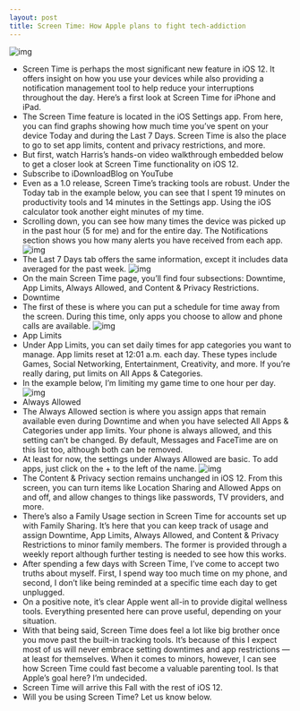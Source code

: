 ```yaml
---
layout: post
title: Screen Time: How Apple plans to fight tech-addiction
---
```

![img](http://media.idownloadblog.com/wp-content/uploads/2018/06/ios-12-screen-time.jpg)
* Screen Time is perhaps the most significant new feature in iOS 12. It offers insight on how you use your devices while also providing a notification management tool to help reduce your interruptions throughout the day. Here’s a first look at Screen Time for iPhone and iPad.
* The Screen Time feature is located in the iOS Settings app. From here, you can find graphs showing how much time you’ve spent on your device Today and during the Last 7 Days. Screen Time is also the place to go to set app limits, content and privacy restrictions, and more.
* But first, watch Harris’s hands-on video walkthrough embedded below to get a closer look at Screen Time functionality on iOS 12.
* Subscribe to iDownloadBlog on YouTube
* Even as a 1.0 release, Screen Time’s tracking tools are robust. Under the Today tab in the example below, you can see that I spent 19 minutes on productivity tools and 14 minutes in the Settings app. Using the iOS calculator took another eight minutes of my time.
* Scrolling down, you can see how many times the device was picked up in the past hour (5 for me) and for the entire day. The Notifications section shows you how many alerts you have received from each app.
![img](http://media.idownloadblog.com/wp-content/uploads/2018/06/screen-time-summary.jpg)
* The Last 7 Days tab offers the same information, except it includes data averaged for the past week.
![img](http://media.idownloadblog.com/wp-content/uploads/2018/06/screen-time-7-day.jpg)
* On the main Screen Time page, you’ll find four subsections: Downtime, App Limits, Always Allowed, and Content & Privacy Restrictions.
* Downtime
* The first of these is where you can put a schedule for time away from the screen. During this time, only apps you choose to allow and phone calls are available.
![img](http://media.idownloadblog.com/wp-content/uploads/2018/06/downtime.jpg)
* App Limits
* Under App Limits, you can set daily times for app categories you want to manage. App limits reset at 12:01 a.m. each day. These types include Games, Social Networking, Entertainment, Creativity, and more. If you’re really daring, put limits on All Apps & Categories.
* In the example below, I’m limiting my game time to one hour per day.
![img](http://media.idownloadblog.com/wp-content/uploads/2018/06/game-limits.jpg)
* Always Allowed
* The Always Allowed section is where you assign apps that remain available even during Downtime and when you have selected All Apps & Categories under app limits. Your phone is always allowed, and this setting can’t be changed. By default, Messages and FaceTime are on this list too, although both can be removed.
* At least for now, the settings under Always Allowed are basic. To add apps, just click on the + to the left of the name.
![img](http://media.idownloadblog.com/wp-content/uploads/2018/06/always-allowed.jpeg)
* The Content & Privacy section remains unchanged in iOS 12. From this screen, you can turn items like Location Sharing and Allowed Apps on and off, and allow changes to things like passwords, TV providers, and more.
* There’s also a Family Usage section in Screen Time for accounts set up with Family Sharing. It’s here that you can keep track of usage and assign Downtime, App Limits, Always Allowed, and Content & Privacy Restrictions to minor family members. The former is provided through a weekly report although further testing is needed to see how this works.
* After spending a few days with Screen Time, I’ve come to accept two truths about myself. First, I spend way too much time on my phone, and second, I don’t like being reminded at a specific time each day to get unplugged.
* On a positive note, it’s clear Apple went all-in to provide digital wellness tools. Everything presented here can prove useful, depending on your situation.
* With that being said, Screen Time does feel a lot like big brother once you move past the built-in tracking tools. It’s because of this I expect most of us will never embrace setting downtimes and app restrictions — at least for themselves. When it comes to minors, however, I can see how Screen Time could fast become a valuable parenting tool. Is that Apple’s goal here? I’m undecided.
* Screen Time will arrive this Fall with the rest of iOS 12.
* Will you be using Screen Time? Let us know below.


